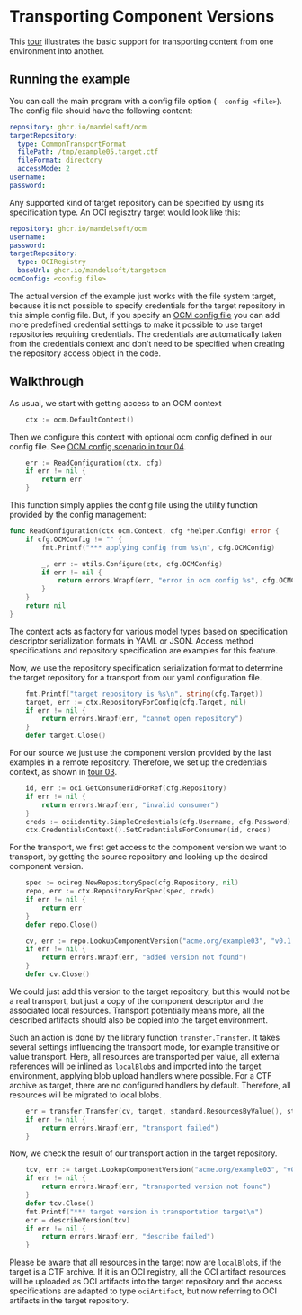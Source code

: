 <!-- DO NOT MODIFY                                               -->
<!-- this file is generated by mdref                             -->
<!-- from ../docsrc/05-transporting-component-versions/README.md -->
# Transporting Component Versions

<a id="transport"></a>

This [tour](/examples/lib/tour/05-transporting-component-versions/example.go) illustrates the basic support for
transporting content from one environment into another.

## Running the example

You can call the main program with a config file option (`--config <file>`).
The config file should have the following content:

```yaml
repository: ghcr.io/mandelsoft/ocm
targetRepository:
  type: CommonTransportFormat
  filePath: /tmp/example05.target.ctf
  fileFormat: directory
  accessMode: 2
username:
password:
```

Any supported kind of target repository can be specified by using its
specification type. An OCI regisztry target would look like this:

```yaml
repository: ghcr.io/mandelsoft/ocm
username:
password:
targetRepository:
  type: OCIRegistry
  baseUrl: ghcr.io/mandelsoft/targetocm
ocmConfig: <config file>
```

The actual version of the example just works with the file system
target, because it is not possible to specify credentials for the
target repository in this simple config file. But, if you specify an [OCM config file](../04-working-with-config/README.md#ocm-config-file) you can
add more predefined credential settings to make it possible to use
target repositories requiring credentials. The credentials are
automatically taken from the credentials context and don't need to be
specified when creating the repository access object in the code.

## Walkthrough

As usual, we start with getting access to an OCM context

```go
	ctx := ocm.DefaultContext()
```

Then we configure this context with optional ocm config defined in our config file.
See [OCM config scenario in tour 04](../04-working-with-config/README.md#ocm-config-file).

```go
	err := ReadConfiguration(ctx, cfg)
	if err != nil {
		return err
	}
```

This function simply applies the config file using the utility function
provided by the config management:

```go
func ReadConfiguration(ctx ocm.Context, cfg *helper.Config) error {
	if cfg.OCMConfig != "" {
		fmt.Printf("*** applying config from %s\n", cfg.OCMConfig)

		_, err := utils.Configure(ctx, cfg.OCMConfig)
		if err != nil {
			return errors.Wrapf(err, "error in ocm config %s", cfg.OCMConfig)
		}
	}
	return nil
}

```

The context acts as factory for various model types based on
specification descriptor serialization formats in YAML or JSON.
Access method specifications and repository specification are
examples for this feature.

Now, we use the repository specification serialization format to
determine the target repository for a transport from our yaml
configuration file.

```go
	fmt.Printf("target repository is %s\n", string(cfg.Target))
	target, err := ctx.RepositoryForConfig(cfg.Target, nil)
	if err != nil {
		return errors.Wrapf(err, "cannot open repository")
	}
	defer target.Close()
```

For our source we just use the component version provided by the last
examples in a remote repository.
Therefore, we set up the credentials context, as
shown in [tour 03](../03-working-with-credentials/README.md#using-cred-management).

```go
	id, err := oci.GetConsumerIdForRef(cfg.Repository)
	if err != nil {
		return errors.Wrapf(err, "invalid consumer")
	}
	creds := ociidentity.SimpleCredentials(cfg.Username, cfg.Password)
	ctx.CredentialsContext().SetCredentialsForConsumer(id, creds)
```

For the transport, we first get access to the component version
we want to transport, by getting the source repository and looking up
the desired component version.

```go
	spec := ocireg.NewRepositorySpec(cfg.Repository, nil)
	repo, err := ctx.RepositoryForSpec(spec, creds)
	if err != nil {
		return err
	}
	defer repo.Close()

	cv, err := repo.LookupComponentVersion("acme.org/example03", "v0.1.0")
	if err != nil {
		return errors.Wrapf(err, "added version not found")
	}
	defer cv.Close()
```

We could just add this version to the target repository, but this
would not be a real transport, but just a copy of the component descriptor
and the associated local resources. Transport potentially means more, all
the described artifacts should also be copied into the target environment.

Such an action is done by the library function `transfer.Transfer`.
It takes several settings influencing the transport mode,
for example transitive or value transport.
Here, all resources are transported per value, all external
references will be inlined as `localBlob`s and imported into
the target environment, applying blob upload handlers
where possible. For a CTF archive as target, there are no
configured handlers by default. Therefore, all resources will
be migrated to local blobs.

```go
	err = transfer.Transfer(cv, target, standard.ResourcesByValue(), standard.Overwrite())
	if err != nil {
		return errors.Wrapf(err, "transport failed")
	}
```

Now, we check the result of our transport action in the target
repository.

```go
	tcv, err := target.LookupComponentVersion("acme.org/example03", "v0.1.0")
	if err != nil {
		return errors.Wrapf(err, "transported version not found")
	}
	defer tcv.Close()
	fmt.Printf("*** target version in transportation target\n")
	err = describeVersion(tcv)
	if err != nil {
		return errors.Wrapf(err, "describe failed")
	}
```

Please be aware that all resources in the target now are `localBlob`s,
if the target is a CTF archive. If it is an OCI registry, all the OCI
artifact resources will be uploaded as OCI artifacts into the target
repository and the access specifications are adapted to type `ociArtifact`,
but now referring to OCI artifacts in the target repository.
